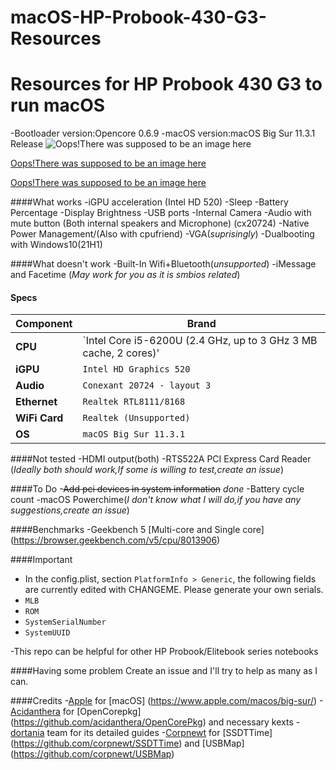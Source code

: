 # macOS-HP-Probook-430-G3-Resources
Resources for HP Probook 430 G3 to run macOS
============================================

-Bootloader version:Opencore 0.6.9
-macOS version:macOS Big Sur 11.3.1 Release
![Oops!There was supposed to be an image here](https://user-images.githubusercontent.com/84245065/119499806-b8e0b900-bd84-11eb-8607-9476fbbfde9d.png)

[Oops!There was supposed to be an image here](https://user-images.githubusercontent.com/84245065/119499843-c26a2100-bd84-11eb-8bc7-a26cf0b433c4.png)

[Oops!There was supposed to be an image here](https://user-images.githubusercontent.com/84245065/119499872-c8600200-bd84-11eb-8485-282e9efa092c.png)


####What works
-iGPU acceleration (Intel HD 520)
-Sleep
-Battery Percentage
-Display Brightness
-USB ports
-Internal Camera
-Audio with mute button (Both internal speakers and Microphone) (cx20724)
-Native Power Management/(Also with cpufriend)
-VGA(*suprisingly*)
-Dualbooting with Windows10(21H1)

####What doesn't work
-Built-In Wifi+Bluetooth(*unsupported*)
-iMessage and Facetime (*May work for you as it is smbios related*)

#### Specs

| Component      | Brand                                                            |
|----------------|------------------------------------------------------------------|
| **CPU**        | `Intel Core i5-6200U (2.4 GHz, up to 3 GHz 3 MB cache, 2 cores)' |   
| **iGPU**       | `Intel HD Graphics 520 `                                         |
| **Audio**      | `Conexant 20724 - layout 3`                                      |
| **Ethernet**   | `Realtek RTL8111/8168`                                           |
| **WiFi Card**  | `Realtek (Unsupported)`                                          |
| **OS**         | `macOS Big Sur 11.3.1`                                           |

####Not tested
-HDMI output(both)
-RTS522A PCI Express Card Reader
(*Ideally both should work,If some is willing to test,create an issue*)

####To Do
-~~Add pci devices in system information~~ *done*
-Battery cycle count
-macOS Powerchime(*I don't know what I will do,if you have any suggestions,create an issue*)

####Benchmarks
-Geekbench 5 [Multi-core and Single core] (https://browser.geekbench.com/v5/cpu/8013906)

####Important
- In the config.plist, section `PlatformInfo > Generic`, the following fields are currently edited with CHANGEME. Please  generate your own serials. 
 - `MLB`
  - `ROM`
  - `SystemSerialNumber` 
  - `SystemUUID`

-This repo can be helpful for other HP Probook/Elitebook series notebooks

####Having some problem
Create an issue and I'll try to help as many as I can.

####Credits
-[Apple](https://apple.com) for [macOS] (https://www.apple.com/macos/big-sur/)
-[Acidanthera](https://github.com/Acidanthera) for [OpenCorepkg] (https://github.com/acidanthera/OpenCorePkg) and necessary kexts
-[dortania](https://github.com/dortania) team for its detailed guides
-[Corpnewt](https://github.com/CorpNewt) for [SSDTTime] (https://github.com/corpnewt/SSDTTime) and [USBMap] (https://github.com/corpnewt/USBMap)
